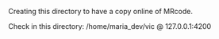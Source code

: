Creating this directory to have a copy online of MRcode.

Check in this directory: /home/maria_dev/vic @ 127.0.0.1:4200
